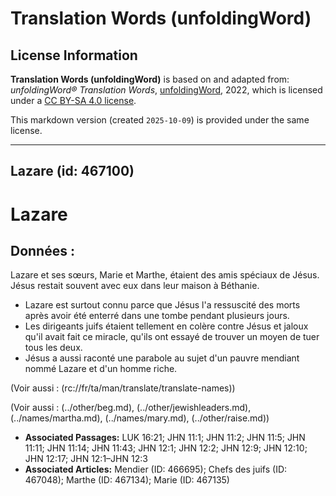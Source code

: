 # Translation Words (unfoldingWord)

## License Information

**Translation Words (unfoldingWord)** is based on and adapted from: _unfoldingWord® Translation Words_, [unfoldingWord](https://unfoldingword.org/utw), 2022, which is licensed under a [CC BY-SA 4.0 license](https://creativecommons.org/licenses/by-sa/4.0/legalcode.en).

This markdown version (created `2025-10-09`) is provided under the same license.



--------------------------------

## Lazare (id: 467100)

Lazare
======

Données :
---------

Lazare et ses sœurs, Marie et Marthe, étaient des amis spéciaux de Jésus. Jésus restait souvent avec eux dans leur maison à Béthanie.

* Lazare est surtout connu parce que Jésus l'a ressuscité des morts après avoir été enterré dans une tombe pendant plusieurs jours.
* Les dirigeants juifs étaient tellement en colère contre Jésus et jaloux qu'il avait fait ce miracle, qu'ils ont essayé de trouver un moyen de tuer tous les deux.
* Jésus a aussi raconté une parabole au sujet d'un pauvre mendiant nommé Lazare et d'un homme riche.

(Voir aussi : (rc://fr/ta/man/translate/translate\-names))

(Voir aussi : (../other/beg.md), (../other/jewishleaders.md), (../names/martha.md), (../names/mary.md), (../other/raise.md))

* **Associated Passages:** LUK 16:21; JHN 11:1; JHN 11:2; JHN 11:5; JHN 11:11; JHN 11:14; JHN 11:43; JHN 12:1; JHN 12:2; JHN 12:9; JHN 12:10; JHN 12:17; JHN 12:1–JHN 12:3
* **Associated Articles:** Mendier  (ID: 466695); Chefs des juifs (ID: 467048); Marthe (ID: 467134); Marie (ID: 467135)

